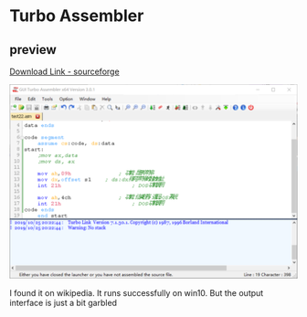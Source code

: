 # Turbo Assembler

## preview

[Download Link - sourceforge](https://sourceforge.net/projects/guitasm8086/)

![preview](../images/TASM.png)

I found it on wikipedia.
It runs successfully on win10.
But the output interface is just a bit garbled
